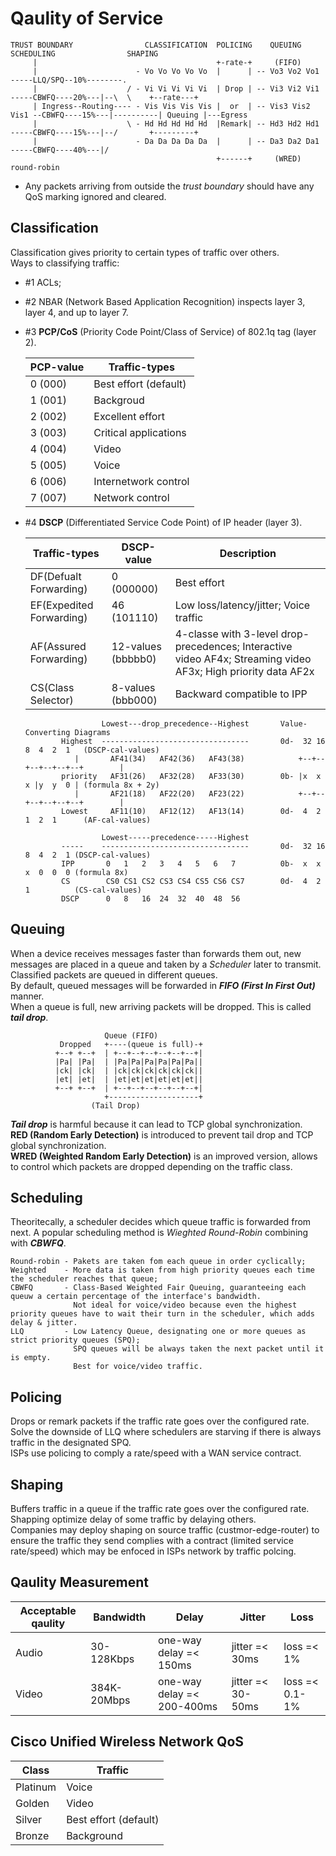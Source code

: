 # Qaulity of Service

```
TRUST BOUNDARY                CLASSIFICATION  POLICING    QUEUING          SCHEDULING                SHAPING
     |                                        +-rate-+     (FIFO)
     |                      - Vo Vo Vo Vo Vo  |      | -- Vo3 Vo2 Vo1 -----LLQ/SPQ--10%--------.
     |                    / - Vi Vi Vi Vi Vi  | Drop | -- Vi3 Vi2 Vi1 -----CBWFQ----20%---|--\  \    +--rate---+
     | Ingress--Routing---- - Vis Vis Vis Vis |  or  | -- Vis3 Vis2 Vis1 --CBWFQ----15%---|----------| Queuing |---Egress
     |                    \ - Hd Hd Hd Hd Hd  |Remark| -- Hd3 Hd2 Hd1 -----CBWFQ----15%---|--/       +---------+
     |                      - Da Da Da Da Da  |      | -- Da3 Da2 Da1 -----CBWFQ----40%---|/  
                                              +------+     (WRED)                        round-robin
```
- Any packets arriving from outside the _trust boundary_ should have any QoS marking ignored and cleared.

## Classification
Classification gives priority to certain types of traffic over others.  
Ways to classifying traffic:   
- #1 ACLs;  
- #2 NBAR (Network Based Application Recognition) inspects layer 3, layer 4, and up to layer 7.  
- #3 **PCP/CoS** (Priority Code Point/Class of Service) of 802.1q tag (layer 2).  

    PCP-value | Traffic-types
    ----------|--------------
    0 (000)   | Best effort (default)
    1 (001)   | Backgroud
    2 (002)   | Excellent effort
    3 (003)   | Critical applications
    4 (004)   | Video
    5 (005)   | Voice
    6 (006)   | Internetwork control
    7 (007)   | Network control

- #4 **DSCP** (Differentiated Service Code Point) of IP header (layer 3).  

    Traffic-types |DSCP-value |Description
    --------------|-----------|-----------
    DF(Defualt Forwarding)  |  0 (000000)        |  Best effort
    EF(Expedited Forwarding)|  46 (101110)       |  Low loss/latency/jitter; Voice traffic
    AF(Assured Forwarding)  |  12-values (bbbbb0)|  4-classe with 3-level drop-precedences; Interactive video AF4x; Streaming video AF3x; High priority data AF2x
    CS(Class Selector)      |  8-values (bbb000) |  Backward compatible to IPP

                       Lowest---drop_precedence--Highest       Value-Converting Diagrams
              Highest  ---------------------------------       0d-  32 16 8  4  2  1   (DSCP-cal-values)
                 |       AF41(34)   AF42(36)   AF43(38)            +--+--+--+--+--+--+        |
              priority   AF31(26)   AF32(28)   AF33(30)        0b- |x  x  x |y  y  0 | (formula 8x + 2y)
                 |       AF21(18)   AF22(20)   AF23(22)            +--+--+--+--+--+--+        |
              Lowest     AF11(10)   AF12(12)   AF13(14)        0d-  4  2  1  2  1      (AF-cal-values)

                       Lowest-----precedence-----Highest
              -----    ---------------------------------       0d-  32 16 8  4  2  1 (DSCP-cal-values)
              IPP       0   1   2   3   4   5   6   7          0b-  x  x  x  0  0  0 (formula 8x)
              CS        CS0 CS1 CS2 CS3 CS4 CS5 CS6 CS7        0d-  4  2  1          (CS-cal-values)
              DSCP      0   8   16  24  32  40  48  56

## Queuing           
When a device receives messages faster than forwards them out, new messages are placed in a queue and taken by a _Scheduler_ later to transmit.  
Classified packets are queued in different queues.  
By default, queued messages will be forwarded in **_FIFO (First In First Out)_** manner.  
When a queue is full, new arriving packets will be dropped. This is called **_tail drop_**.  

                         Queue (FIFO)
               Dropped   +----(queue is full)-+
              +--+ +--+  | +--+--+--+--+--+--+|
              |Pa| |Pa|  | |Pa|Pa|Pa|Pa|Pa|Pa||
              |ck| |ck|  | |ck|ck|ck|ck|ck|ck||
              |et| |et|  | |et|et|et|et|et|et||
              +--+ +--+  | +--+--+--+--+--+--+|
                         +--------------------+
                      (Tail Drop)
                      
**_Tail drop_** is harmful because it can lead to TCP global synchronization.  
**RED (Random Early Detection)** is introduced to prevent tail drop and TCP global synchronization.  
**WRED (Weighted Random Early Detection)** is an improved version, allows to control which packets are dropped depending on the traffic class.  
        
## Scheduling
Theoritecally, a scheduler decides which queue traffic is forwarded from next. A popular scheduling method is _Wieghted Round-Robin_ combining with _**CBWFQ**_.  

    Round-robin - Pakets are taken fom each queue in order cyclically;  
    Weighted    - More data is taken from high priority queues each time the scheduler reaches that queue;  
    CBWFQ       - Class-Based Weighted Fair Queuing, guaranteeing each queuw a certain percentage of the interface's bandwidth.  
                  Not ideal for voice/video because even the highest priority queues have to wait their turn in the scheduler, which adds delay & jitter.
    LLQ         - Low Latency Queue, designating one or more queues as strict priority queues (SPQ);  
                  SPQ queues will be always taken the next packet until it is empty.  
                  Best for voice/video traffic.  
                  
## Policing
Drops or remark packets if the traffic rate goes over the configured rate.   
Solve the downside of LLQ where schedulers are starving if there is always traffic in the designated SPQ.  
ISPs use policing to comply a rate/speed with a WAN service contract.  
    
## Shaping
Buffers traffic in a queue if the traffic rate goes over the configured rate.  
Shapping optimize delay of some traffic by delaying others.   
Companies may deploy shaping on source traffic (custmor-edge-router) to ensure the traffic they send complies with a contract (limited service rate/speed) which may be enfoced in ISPs network by traffic polcing. 

## Qaulity Measurement
Acceptable qaulity| Bandwidth| Delay| Jitter| Loss|
------------------|----------|------|-------|-----|
Audio | 30-128Kbps| one-way delay =< 150ms| jitter =< 30ms| loss =< 1%|
Video | 384K-20Mbps| one-way delay =< 200-400ms| jitter =< 30-50ms| loss =< 0.1-1%|

## Cisco Unified Wireless Network QoS
Class   | Traffic |
--------|---------|
Platinum| Voice   |
Golden  | Video   |
Silver  | Best effort (default)|
Bronze  | Background|
